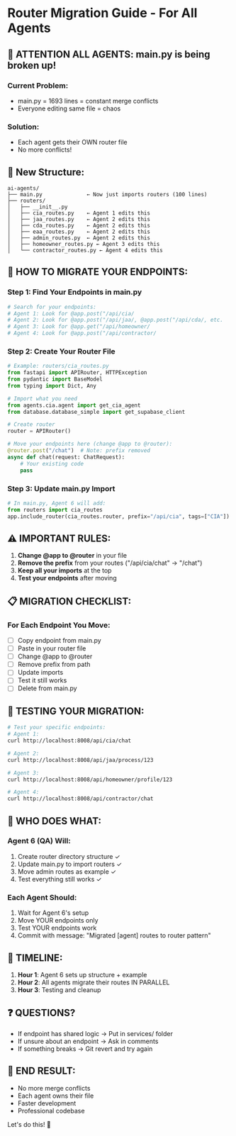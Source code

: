 # Router Migration Guide - For All Agents

## 🚨 ATTENTION ALL AGENTS: main.py is being broken up!

### Current Problem:
- main.py = 1693 lines = constant merge conflicts
- Everyone editing same file = chaos

### Solution:
- Each agent gets their OWN router file
- No more conflicts!

## 📁 New Structure:

```
ai-agents/
├── main.py              ← Now just imports routers (100 lines)
├── routers/
│   ├── __init__.py
│   ├── cia_routes.py    ← Agent 1 edits this
│   ├── jaa_routes.py    ← Agent 2 edits this  
│   ├── cda_routes.py    ← Agent 2 edits this
│   ├── eaa_routes.py    ← Agent 2 edits this
│   ├── admin_routes.py  ← Agent 2 edits this
│   ├── homeowner_routes.py ← Agent 3 edits this
│   └── contractor_routes.py ← Agent 4 edits this
```

## 🎯 HOW TO MIGRATE YOUR ENDPOINTS:

### Step 1: Find Your Endpoints in main.py
```python
# Search for your endpoints:
# Agent 1: Look for @app.post("/api/cia/
# Agent 2: Look for @app.post("/api/jaa/, @app.post("/api/cda/, etc.
# Agent 3: Look for @app.get("/api/homeowner/
# Agent 4: Look for @app.post("/api/contractor/
```

### Step 2: Create Your Router File
```python
# Example: routers/cia_routes.py
from fastapi import APIRouter, HTTPException
from pydantic import BaseModel
from typing import Dict, Any

# Import what you need
from agents.cia.agent import get_cia_agent
from database.database_simple import get_supabase_client

# Create router
router = APIRouter()

# Move your endpoints here (change @app to @router):
@router.post("/chat")  # Note: prefix removed
async def chat(request: ChatRequest):
    # Your existing code
    pass
```

### Step 3: Update main.py Import
```python
# In main.py, Agent 6 will add:
from routers import cia_routes
app.include_router(cia_routes.router, prefix="/api/cia", tags=["CIA"])
```

## ⚠️ IMPORTANT RULES:

1. **Change @app to @router** in your file
2. **Remove the prefix** from your routes ("/api/cia/chat" → "/chat")
3. **Keep all your imports** at the top
4. **Test your endpoints** after moving

## 📋 MIGRATION CHECKLIST:

### For Each Endpoint You Move:
- [ ] Copy endpoint from main.py
- [ ] Paste in your router file
- [ ] Change @app to @router
- [ ] Remove prefix from path
- [ ] Update imports
- [ ] Test it still works
- [ ] Delete from main.py

## 🧪 TESTING YOUR MIGRATION:

```bash
# Test your specific endpoints:
# Agent 1:
curl http://localhost:8008/api/cia/chat

# Agent 2:
curl http://localhost:8008/api/jaa/process/123

# Agent 3:
curl http://localhost:8008/api/homeowner/profile/123

# Agent 4:
curl http://localhost:8008/api/contractor/chat
```

## 🚨 WHO DOES WHAT:

### Agent 6 (QA) Will:
1. Create router directory structure ✓
2. Update main.py to import routers ✓
3. Move admin routes as example ✓
4. Test everything still works ✓

### Each Agent Should:
1. Wait for Agent 6's setup
2. Move YOUR endpoints only
3. Test YOUR endpoints work
4. Commit with message: "Migrated [agent] routes to router pattern"

## 📅 TIMELINE:

1. **Hour 1**: Agent 6 sets up structure + example
2. **Hour 2**: All agents migrate their routes IN PARALLEL
3. **Hour 3**: Testing and cleanup

## ❓ QUESTIONS?

- If endpoint has shared logic → Put in services/ folder
- If unsure about an endpoint → Ask in comments
- If something breaks → Git revert and try again

## 🎯 END RESULT:

- No more merge conflicts
- Each agent owns their file
- Faster development
- Professional codebase

Let's do this! 🚀
